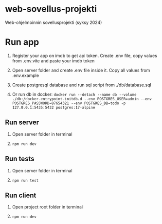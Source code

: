 # web-sovellus-projekti
Web-ohjelmoinnin sovellusprojekti (syksy 2024)

# Run app

1) Register your app on imdb to get api token. Create .env file, copy values from .env.vite and paste your imdb token

2) Open server folder and create .env file inside it. Copy all values from .env.example

3) Create postgresql database and run sql script from ./db/database.sql

4) Or run db in docker:
`docker run --detach --name db --volume ./db:/docker-entrypoint-initdb.d --env POSTGRES_USER=admin --env POSTGRES_PASSWORD=87654321 --env POSTGRES_DB=todo -p 127.0.0.1:5435:5432 postgres:17-alpine`

## Run server

1) Open server folder in terminal

2) `npm run dev`

## Run tests

1) Open server folder in terminal

2) `npm run test`

## Run client

1) Open project root folder in terminal

2) `npm run dev`
